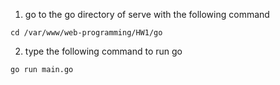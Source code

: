 1. go to the go directory of serve with the following command
```
cd /var/www/web-programming/HW1/go
```
2. type the following command to run go
```
go run main.go
```
